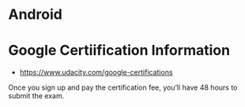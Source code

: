 # Android

# Google Certiification Information

 * https://www.udacity.com/google-certifications

Once you sign up and pay the certification fee, you’ll have 48 hours to submit the exam.
